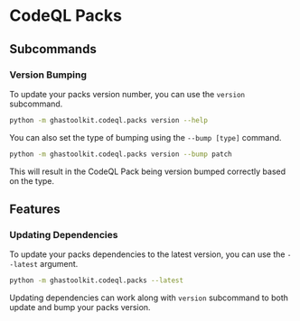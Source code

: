 # CodeQL Packs

## Subcommands

### Version Bumping

To update your packs version number, you can use the `version` subcommand.

```bash
python -m ghastoolkit.codeql.packs version --help
```

You can also set the type of bumping using the `--bump [type]` command.

```bash
python -m ghastoolkit.codeql.packs version --bump patch
```

This will result in the CodeQL Pack being version bumped correctly based on the type.

## Features

### Updating Dependencies

To update your packs dependencies to the latest version, you can use the `--latest`
argument.

```bash
python -m ghastoolkit.codeql.packs --latest
```

Updating dependencies can work along with `version` subcommand to both update and
bump your packs version.
